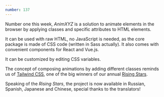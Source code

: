```yaml
---
number: 137
---
```

Number one this week, _AnimXYZ_ is a solution to animate elements in the browser by applying classes and specific attributes to HTML elements.

It can be used with raw HTML, no JavaScript is needed, as the core package is made of CSS code (written in Sass actually).
It also comes with convenient components for React and Vue.js.

It can be customized by editing CSS variables.

The concept of composing animations by adding different classes reminds us of [Tailwind CSS](https://tailwindcss.com/), one of the big winners of our annual [Rising Stars](https://risingstars.js.org/).

Speaking of the _Rising Stars_, the project is now available in Russian, Spanish, Japanese and Chinese, special thanks to the translators!
